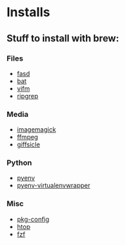 # Installs
## Stuff to install with brew:

### Files

- [fasd](https://github.com/clvv/fasd)
- [bat](https://github.com/sharkdp/bat)
- [vifm](https://vifm.info)
- [ripgrep](https://github.com/BurntSushi/ripgrep)

### Media

- [imagemagick](http://imagemagick.org)
- [ffmpeg](https://www.ffmpeg.org)
- [giffsicle](https://github.com/kohler/gifsicle)

### Python

- [pyenv](https://github.com/pyenv/pyenv)
- [pyenv-virtualenvwrapper](https://github.com/pyenv/pyenv-virtualenvwrapper)

### Misc

- [pkg-config]()
- [htop]()
- [fzf](https://github.com/junegunn/fzf)
